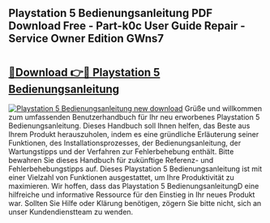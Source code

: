 ## Playstation 5 Bedienungsanleitung PDF Download Free - Part-k0c User Guide Repair - Service Owner Edition GWns7

# <h2><a href="http://df0r5k.blite.top/?on=Playstation+5+Bedienungsanleitung">🔗Download 👉🔴 Playstation 5 Bedienungsanleitung</a></h2>

[![Playstation 5 Bedienungsanleitung new download](https://i.imgur.com/lujVjoI.png)](http://df0r5k.blite.top/?on=Playstation+5+Bedienungsanleitung)
Grüße und willkommen zum umfassenden Benutzerhandbuch für Ihr neu erworbenes Playstation 5 Bedienungsanleitung. Dieses Handbuch soll Ihnen helfen, das Beste aus Ihrem Produkt herauszuholen, indem es eine gründliche Erläuterung seiner Funktionen, des Installationsprozesses, der Bedienungsanleitung, der Wartungstipps und der Verfahren zur Fehlerbehebung enthält. Bitte bewahren Sie dieses Handbuch für zukünftige Referenz- und Fehlerbehebungstipps auf. Dieses Playstation 5 Bedienungsanleitung ist mit einer Vielzahl von Funktionen ausgestattet, um Ihre Produktivität zu maximieren. Wir hoffen, dass das Playstation 5 BedienungsanleitungD eine hilfreiche und informative Ressource für den Einstieg in Ihr neues Produkt war. Sollten Sie Hilfe oder Klärung benötigen, zögern Sie bitte nicht, sich an unser Kundendienstteam zu wenden.
